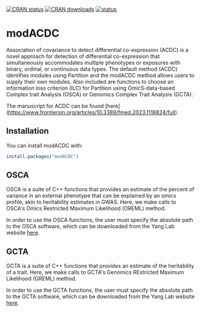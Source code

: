 [![CRAN status](https://www.r-pkg.org/badges/version/modACDC)](https://cran.r-project.org/package=modACDC)
[![CRAN downloads](http://cranlogs.r-pkg.org/badges/grand-total/modACDC)](https://cran.r-project.org/package=modACDC)
[![status](https://tinyverse.netlify.com/badge/modACDC)](https://CRAN.R-project.org/package=modACDC)

# modACDC

Association of covariance to detect differential co-expression (ACDC) is a novel approach for detection of differential co-expression that simultaneously accommodates multiple phenotypes or exposures with binary, ordinal, or continuous data types. The default method (ACDC) identifies modules using Partition and the modACDC method allows users to supply their own modules. Also included are functions to choose an information loss criterion (ILC) for Partition using OmicS-data-based Complex trait Analysis (OSCA) or Genomics Complex Trait Analysis (GCTA).

The manuscript for ACDC can be found [here] (https://www.frontiersin.org/articles/10.3389/fmed.2023.1118824/full).

## Installation

You can install modACDC with:

``` r
install.packages("modACDC")
```

## OSCA

OSCA is a suite of C++ functions that provides an estimate of the percent of variance in an external phenotype that can be explained by an omics profile, akin to heritability estimates in GWAS. Here, we make calls to OSCA's Omics Restricted Maximum Likelihood (OREML) method.

In order to use the OSCA functions, the user must specify the absolute path to the OSCA software, which can be downloaded from the Yang Lab website [here](https://yanglab.westlake.edu.cn/software/osca/#Download).

## GCTA

GCTA is a suite of C++ functions that provides an estimate of the heritability of a trait. Here, we make calls to GCTA's Genomics REstricted Maximum Likelihood (GREML) method.

In order to use the GCTA functions, the user must specify the absolute path to the GCTA software, which can be downloaded from the Yang Lab website [here](https://yanglab.westlake.edu.cn/software/gcta/#Download).

